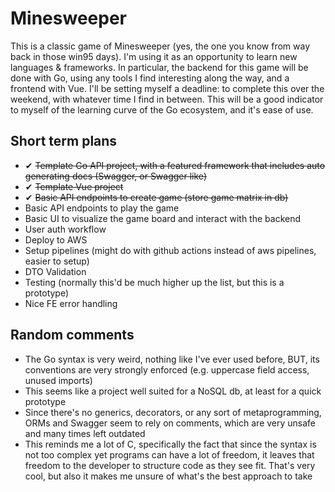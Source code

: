 # Minesweeper

This is a classic game of Minesweeper (yes, the one you know from way back in those win95 days). I'm using it as an opportunity to learn new languages & frameworks. In particular, the backend for this game will be done with Go, using any tools I find interesting along the way, and a frontend with Vue.
I'll be setting myself a deadline: to complete this over the weekend, with whatever time I find in between. This will be a good indicator to myself of the learning curve of the Go ecosystem, and it's ease of use.

## Short term plans

- ✔ ~~Template Go API project, with a featured framework that includes auto generating docs (Swagger, or Swagger like)~~
- ✔ ~~Template Vue project~~
- ✔ ~~Basic API endpoints to create game (store game matrix in db)~~
- Basic API endpoints to play the game
- Basic UI to visualize the game board and interact with the backend
- User auth workflow
- Deploy to AWS
- Setup pipelines (might do with github actions instead of aws pipelines, easier to setup)
- DTO Validation
- Testing (normally this'd be much higher up the list, but this is a prototype)
- Nice FE error handling

## Random comments

- The Go syntax is very weird, nothing like I've ever used before, BUT, its conventions are very strongly enforced (e.g. uppercase field access, unused imports)
- This seems like a project well suited for a NoSQL db, at least for a quick prototype
- Since there's no generics, decorators, or any sort of metaprogramming, ORMs and Swagger seem to rely on comments, which are very unsafe and many times left outdated
- This reminds me a lot of C, specifically the fact that since the syntax is not too complex yet programs can have a lot of freedom, it leaves that freedom to the developer to structure code as they see fit. That's very cool, but also it makes me unsure of what's the best approach to take